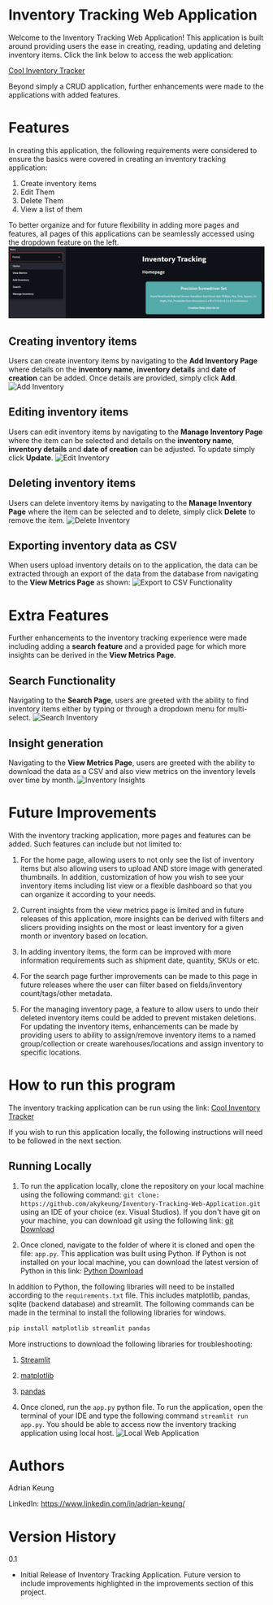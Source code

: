 # Inventory Tracking Web Application
Welcome to the Inventory Tracking Web Application! This application is built around providing users the ease in creating, reading, updating and deleting inventory items. Click the link below to access the web application:

[Cool Inventory Tracker](https://coolinventorytracker.herokuapp.com/)

Beyond simply a CRUD application, further enhancements were made to the applications with added features.

# Features
In creating this application, the following requirements were considered to ensure the basics were covered in creating an inventory tracking application:

1. Create inventory items
2. Edit Them
3. Delete Them
4. View a list of them

To better organize and for future flexibility in adding more pages and features, all pages of this applications can be seamlessly accessed using the dropdown feature on the left. ![Page Access](/images/screenshot_dropdown.png)

## Creating inventory items
Users can create inventory items by navigating to the **Add Inventory Page** where details on the **inventory name**, **inventory details** and **date of creation** can be added. Once details are provided, simply click **Add**. ![Add Inventory](screenshot_add.png)

## Editing inventory items
Users can edit inventory items by navigating to the **Manage Inventory Page** where the item can be selected and details on the **inventory name**, **inventory details** and **date of creation** can be adjusted. To update simply click **Update**. ![Edit Inventory](screenshot_edit.png)


## Deleting inventory items
Users can delete inventory items by navigating to the **Manage Inventory Page** where the item can be selected and to delete, simply click **Delete** to remove the item. ![Delete Inventory](screenshot_delete.png)

## Exporting inventory data as CSV
When users upload inventory details on to the application, the data can be extracted through an export of the data from the database from navigating to the **View Metrics Page** as shown: ![Export to CSV Functionality](screenshot_export.png)

# Extra Features
Further enhancements to the inventory tracking experience were made including adding a **search feature** and a provided page for which more insights can be derived in the **View Metrics Page**.

## Search Functionality
Navigating to the **Search Page**, users are greeted with the ability to find inventory items either by typing or through a dropdown menu for multi-select. ![Search Inventory](screenshot_search.png)

## Insight generation
Navigating to the **View Metrics Page**, users are greeted with the ability to download the data as a CSV and also view metrics on the inventory levels over time by month. ![Inventory Insights](screenshot_insight.png)

# Future Improvements
With the inventory tracking application, more pages and features can be added. Such features can include but not limited to:

1. For the home page, allowing users to not only see the list of inventory items but also allowing users to upload AND store image with generated thumbnails. In addition, customization of how you wish to see your inventory items including list view or a flexible dashboard so that you can organize it according to your needs.

2. Current insights from the view metrics page is limited and in future releases of this application, more insights can be derived with filters and slicers providing insights on the most or least inventory for a given month or inventory based on location.

3. In adding inventory items, the form can be improved with more information requirements such as shipment date, quantity, SKUs or etc.

4. For the search page further improvements can be made to this page in future releases where the user can filter based on fields/inventory count/tags/other metadata.

5. For the managing inventory page, a feature to allow users to undo their deleted inventory items could be added to prevent mistaken deletions. For updating the inventory items, enhancements can be made by providing users to ability to assign/remove inventory items to a named group/collection or create warehouses/locations and assign inventory to specific locations.

# How to run this program
The inventory tracking application can be run using the link: [Cool Inventory Tracker](https://coolinventorytracker.herokuapp.com/)

If you wish to run this application locally, the following instructions will need to be followed in the next section.

## Running Locally
1. To run the application locally, clone the repository on your local machine using the following command: `git clone: https://github.com/akykeung/Inventory-Tracking-Web-Application.git` using an IDE of your choice (ex. Visual Studios). If you don't have git on your machine, you can download git using the following link: [git Download](https://git-scm.com/)

2. Once cloned, navigate to the folder of where it is cloned and open the file: `app.py`. This application was built using Python. If Python is not installed on your local machine, you can download the latest version of Python in this link: [Python Download](https://www.python.org/downloads/)

In addition to Python, the following libraries will need to be installed according to the `requirements.txt` file. This includes matplotlib, pandas, sqlite (backend database) and streamlit. The following commands can be made in the terminal to install the following libraries for windows.

```python
pip install matplotlib streamlit pandas
```

More instructions to download the following libraries for troubleshooting:
1. [Streamlit](https://docs.streamlit.io/library/get-started/installation)
2. [matplotlib](https://matplotlib.org/stable/users/installing/index.html)
3. [pandas](https://pandas.pydata.org/getting_started.html)

3. Once cloned, run the `app.py` python file. To run the application, open the terminal of your IDE and type the following command `streamlit run app.py`. You should be able to access now the inventory tracking application using local host. ![Local Web Application](screenshot_local.png)

# Authors
Adrian Keung

LinkedIn: https://www.linkedin.com/in/adrian-keung/

# Version History
0.1
- Initial Release of Inventory Tracking Application. Future version to include improvements highlighted in the improvements section of this project.

